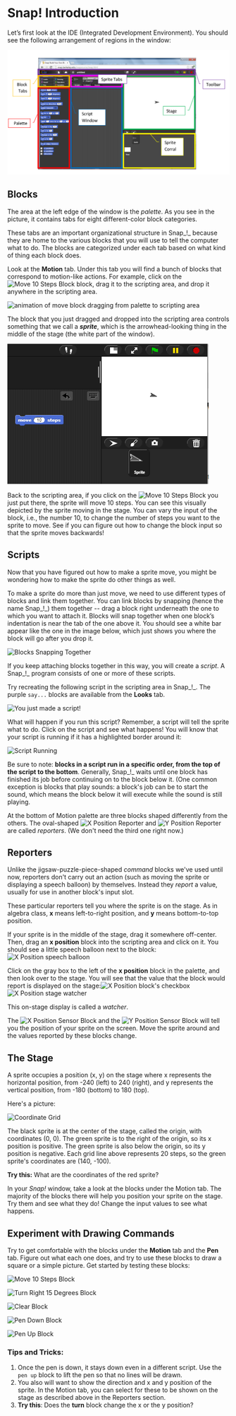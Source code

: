 # Snap! Introduction

Let’s first look at the IDE \(Integrated Development Environment\). You should see the following arrangement of regions in the window:

![](../.gitbook/assets/1%20%282%29.png)

## Blocks

The area at the left edge of the window is the _palette_. As you see in the picture, it contains tabs for eight different-color block categories. 

These tabs are an important organizational structure in Snap_!_ because they are home to the various blocks that you will use to tell the computer what to do. The blocks are categorized under each tab based on what kind of thing each block does.

Look at the **Motion** tab. Under this tab you will find a bunch of blocks that correspond to motion-like actions. For example, click on the ![Move 10 Steps Block](https://beautyjoy.github.io/bjc-r/img/blocks/move-10-steps.png) block, drag it to the scripting area, and drop it anywhere in the scripting area.

![animation of move block dragging from palette to scripting area](https://beautyjoy.github.io/bjc-r/img/intro/drag-a-block.gif)

The block that you just dragged and dropped into the scripting area controls something that we call a _**sprite**_, which is the arrowhead-looking thing in the middle of the stage \(the white part of the window\).

![](../.gitbook/assets/image%20%2816%29.png)

Back to the scripting area, if you click on the ![Move 10 Steps Block](https://beautyjoy.github.io/bjc-r/img/blocks/move-10-steps.png) you just put there, the sprite will move 10 steps. You can see this visually depicted by the sprite moving in the stage. You can vary the input of the block, i.e., the number 10, to change the number of steps you want to the sprite to move. See if you can figure out how to change the block input so that the sprite moves backwards!

## Scripts

Now that you have figured out how to make a sprite move, you might be wondering how to make the sprite do other things as well.

To make a sprite do more than just move, we need to use different types of blocks and link them together. You can link blocks by snapping \(hence the name Snap_!_\) them together -- drag a block right underneath the one to which you want to attach it. Blocks will snap together when one block’s indentation is near the tab of the one above it. You should see a white bar appear like the one in the image below, which just shows you where the block will go after you drop it.

![Blocks Snapping Together](https://beautyjoy.github.io/bjc-r/img/topic1/topic1_blocks_snapping.png)

If you keep attaching blocks together in this way, you will create a _script_. A Snap_!_ program consists of one or more of these scripts.

Try recreating the following script in the scripting area in Snap_!_. The purple `say...` blocks are available from the **Looks** tab.  
  
![You just made a script!](https://beautyjoy.github.io/bjc-r/img/topic1/topic1_justmadeascript.png)

What will happen if you run this script? Remember, a script will tell the sprite what to do. Click on the script and see what happens! You will know that your script is running if it has a highlighted border around it:

![Script Running](https://beautyjoy.github.io/bjc-r/img/topic1/topic1_highlightedscript.png)

Be sure to note: **blocks in a script run in a specific order, from the top of the script to the bottom**. Generally, Snap_!_ waits until one block has finished its job before continuing on to the block below it. \(One common exception is blocks that play sounds: a block's job can be to start the sound, which means the block below it will execute while the sound is still playing.

At the bottom of Motion palette are three blocks shaped differently from the others. The oval-shaped ![X Position
   Reporter](https://beautyjoy.github.io/bjc-r/img/topic1/topic1_xposition.png) and ![Y Position
   Reporter](https://beautyjoy.github.io/bjc-r/img/topic1/topic1_yposition.png) are called _reporters_. \(We don't need the third one right now.\) 

## Reporters

Unlike the jigsaw-puzzle-piece-shaped _command_ blocks we've used until now, reporters don't carry out an action \(such as moving the sprite or displaying a speech balloon\) by themselves. Instead they _report_ a value, usually for use in another block's input slot.

These particular reporters tell you where the sprite is on the stage. As in algebra class, **x** means left-to-right position, and **y** means bottom-to-top position.

If your sprite is in the middle of the stage, drag it somewhere off-center. Then, drag an **x position** block into the scripting area and click on it. You should see a little speech balloon next to the block:![X Position
   speech balloon](https://beautyjoy.github.io/bjc-r/img/topic1/xpos-bubble.png)

Click on the gray box to the left of the **x position** block in the palette, and then look over to the stage. You will see that the value that the block would report is displayed on the stage:![X Position block&apos;s checkbox](https://beautyjoy.github.io/bjc-r/img/topic1/palette-checkbox.png)     ![X Position stage
   watcher](https://beautyjoy.github.io/bjc-r/img/topic1/watcher.png)

This on-stage display is called a _watcher_.

The ![X Position
   Sensor Block](https://beautyjoy.github.io/bjc-r/img/topic1/topic1_xposition.png) and the ![Y Position
   Sensor Block](https://beautyjoy.github.io/bjc-r/img/topic1/topic1_yposition.png) will tell you the position of your sprite on the screen. Move the sprite around and the values reported by these blocks change.

## The Stage

A sprite occupies a position \(x, y\) on the stage where x represents the horizontal position, from -240 \(left\) to 240 \(right\), and y represents the vertical position, from -180 \(bottom\) to 180 \(top\). 

Here's a picture:

![Coordinate Grid](https://beautyjoy.github.io/bjc-r/img/topic1/topic1_coordgrid.png)

The black sprite is at the center of the stage, called the origin, with coordinates \(0, 0\). The green sprite is to the right of the origin, so its x position is positive. The green sprite is also below the origin, so its y position is negative. Each grid line above represents 20 steps, so the green sprite's coordinates are \(140, -100\). 

**Try this:** What are the coordinates of the red sprite?

In your _Snap!_ window, take a look at the blocks under the Motion tab. The majority of the blocks there will help you position your sprite on the stage. Try them and see what they do! Change the input values to see what happens.

## Experiment with Drawing Commands

Try to get comfortable with the blocks under the **Motion** tab and the **Pen** tab. Figure out what each one does, and try to use these blocks to draw a square or a simple picture. Get started by testing these blocks:

![Move 10 Steps Block](https://beautyjoy.github.io/bjc-r/img/blocks/move-10-steps.png)

![Turn Right 15 Degrees Block](https://beautyjoy.github.io/bjc-r/img/blocks/turn-right-15.png)

![Clear Block](https://beautyjoy.github.io/bjc-r/img/blocks/clear.png)

![Pen Down Block](https://beautyjoy.github.io/bjc-r/img/blocks/pen-up.png)

![Pen Up Block](https://beautyjoy.github.io/bjc-r/img/blocks/pen-down.png)

### Tips and Tricks:

1. Once the pen is down, it stays down even in a different script. Use the `pen up` block to lift the pen so that no lines will be drawn.
2. You also will want to show the direction and x and y position of the sprite. In the Motion tab, you can select for these to be shown on the stage as described above in the Reporters section. 
3. **Try this**: Does the **turn** block change the x or the y position?

## 

